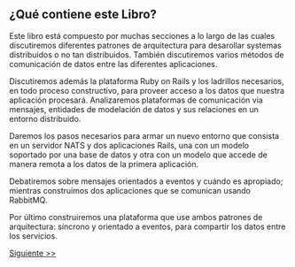 ## ¿Qué contiene este Libro?

Este libro está compuesto por muchas secciones a lo largo de las cuales
discutiremos diferentes patrones de arquitectura para desarollar systemas
distribuidos o no tan distribuidos. También discutiremos varios métodos de
comunicación de datos entre las diferentes aplicaciones.

Discutiremos además la plataforma Ruby on Rails y los ladrillos necesarios, en
todo proceso constructivo, para proveer acceso a los datos que nuestra
aplicación procesará. Analizaremos plataformas de comunicación via mensajes,
entidades de modelación de datos y sus relaciones en un entorno distribuido.

Daremos los pasos necesarios para armar un nuevo entorno que consista en un
servidor NATS y dos aplicaciones Rails, una con un modelo soportado por una
base de datos y otra con un modelo que accede de manera remota a los datos
de la primera aplicación.

Debatiremos sobre mensajes orientados a eventos y cuándo es apropiado; mientras
construimos dos aplicaciones que se comunican usando RabbitMQ.

Por último construiremos una plataforma que use ambos patrones de arquitectura:
síncrono y orientado a eventos, para compartir los datos entre los servicios.

[Siguiente >>](004-what-you-need.es.md)
